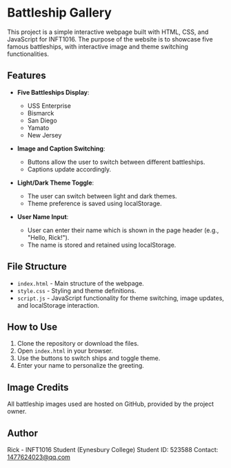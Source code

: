 # Battleship Gallery

This project is a simple interactive webpage built with HTML, CSS, and JavaScript for INFT1016. The purpose of the website is to showcase five famous battleships, with interactive image and theme switching functionalities.

## Features

* **Five Battleships Display**:

  * USS Enterprise
  * Bismarck
  * San Diego
  * Yamato
  * New Jersey
* **Image and Caption Switching**:

  * Buttons allow the user to switch between different battleships.
  * Captions update accordingly.
* **Light/Dark Theme Toggle**:

  * The user can switch between light and dark themes.
  * Theme preference is saved using localStorage.
* **User Name Input**:

  * User can enter their name which is shown in the page header (e.g., "Hello, Rick!").
  * The name is stored and retained using localStorage.

## File Structure

* `index.html` - Main structure of the webpage.
* `style.css` - Styling and theme definitions.
* `script.js` - JavaScript functionality for theme switching, image updates, and localStorage interaction.

## How to Use

1. Clone the repository or download the files.
2. Open `index.html` in your browser.
3. Use the buttons to switch ships and toggle theme.
4. Enter your name to personalize the greeting.

## Image Credits

All battleship images used are hosted on GitHub, provided by the project owner.

## Author

Rick - INFT1016 Student (Eynesbury College)
Student ID: 523588
Contact: [1477624023@qq.com](mailto:1477624023@qq.com)
